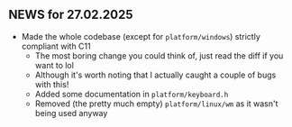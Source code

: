 ## NEWS for 27.02.2025

* Made the whole codebase (except for `platform/windows`) strictly compliant with C11
    * The most boring change you could think of, just read the diff if you want to lol
    * Although it's worth noting that I actually caught a couple of bugs with this!
    * Added some documentation in `platform/keyboard.h`
    * Removed (the pretty much empty) `platform/linux/wm` as it wasn't being used anyway
